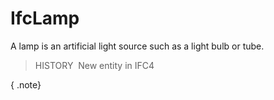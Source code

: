 IfcLamp
=======

A lamp is an artificial light source such as a light bulb or tube.

> HISTORY&nbsp; New entity in IFC4

{ .note}
>
